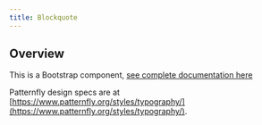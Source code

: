```yaml
---
title: Blockquote
---
```

## Overview

This is a Bootstrap component, [see complete documentation here](http://v4-alpha.getbootstrap.com/content/typography/#blockquotes)


Patternfly design specs are at [https://www.patternfly.org/styles/typography/](https://www.patternfly.org/styles/typography/).
